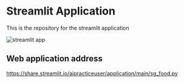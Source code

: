 # Streamlit Application

This is the repository for the streamlit application

![streamlit app](https://user-images.githubusercontent.com/100339175/156581052-97e6586f-2cbe-42bd-824c-78eef9167629.jpg)


## Web application address
https://share.streamlit.io/aipracticeuser/application/main/sg_food.py
